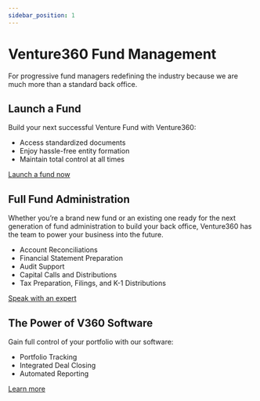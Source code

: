 ```yaml
---
sidebar_position: 1
---
```


# Venture360 Fund Management

For progressive fund managers redefining the industry because we are much more than a standard back office.

## Launch a Fund

Build your next successful Venture Fund with Venture360:

- Access standardized documents
- Enjoy hassle-free entity formation
- Maintain total control at all times

[Launch a fund now](#)

## Full Fund Administration

Whether you’re a brand new fund or an existing one ready for the next generation of fund administration to build your back office, Venture360 has the team to power your business into the future.

- Account Reconciliations
- Financial Statement Preparation
- Audit Support
- Capital Calls and Distributions
- Tax Preparation, Filings, and K-1 Distributions

[Speak with an expert](#)

## The Power of V360 Software

Gain full control of your portfolio with our software:

- Portfolio Tracking
- Integrated Deal Closing
- Automated Reporting

[Learn more](#)

